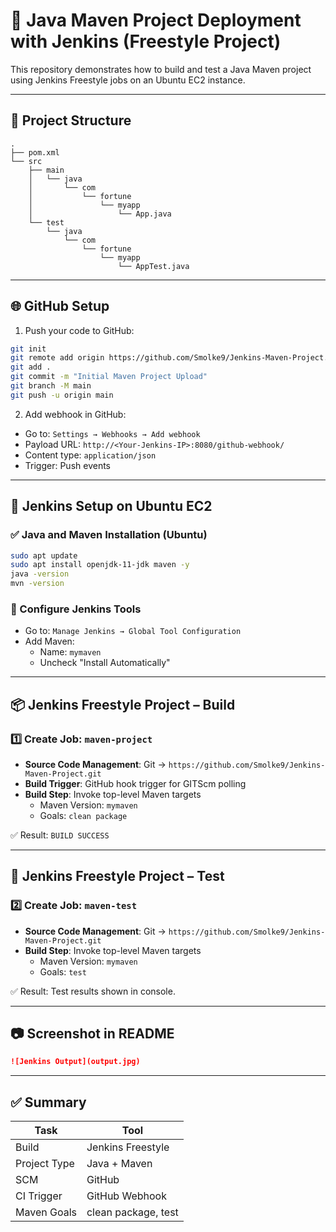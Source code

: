 
# 🚀 Java Maven Project Deployment with Jenkins (Freestyle Project)

This repository demonstrates how to build and test a Java Maven project using Jenkins Freestyle jobs on an Ubuntu EC2 instance.

---

## 📁 Project Structure

```
.
├── pom.xml
└── src
    ├── main
    │   └── java
    │       └── com
    │           └── fortune
    │               └── myapp
    │                   └── App.java
    └── test
        └── java
            └── com
                └── fortune
                    └── myapp
                        └── AppTest.java
```

---

## 🌐 GitHub Setup

1. Push your code to GitHub:

```bash
git init
git remote add origin https://github.com/Smolke9/Jenkins-Maven-Project.git
git add .
git commit -m "Initial Maven Project Upload"
git branch -M main
git push -u origin main
```

2. Add webhook in GitHub:

- Go to: `Settings → Webhooks → Add webhook`
- Payload URL: `http://<Your-Jenkins-IP>:8080/github-webhook/`
- Content type: `application/json`
- Trigger: Push events

---

## 🔧 Jenkins Setup on Ubuntu EC2

### ✅ Java and Maven Installation (Ubuntu)

```bash
sudo apt update
sudo apt install openjdk-11-jdk maven -y
java -version
mvn -version
```

### 🔧 Configure Jenkins Tools

- Go to: `Manage Jenkins → Global Tool Configuration`
- Add Maven:
  - Name: `mymaven`
  - Uncheck "Install Automatically"

---

## 📦 Jenkins Freestyle Project – Build

### 1️⃣ Create Job: `maven-project`

- **Source Code Management**: Git → `https://github.com/Smolke9/Jenkins-Maven-Project.git`
- **Build Trigger**: GitHub hook trigger for GITScm polling
- **Build Step**: Invoke top-level Maven targets
  - Maven Version: `mymaven`
  - Goals: `clean package`

✅ Result: `BUILD SUCCESS`

---

## 🧪 Jenkins Freestyle Project – Test

### 2️⃣ Create Job: `maven-test`

- **Source Code Management**: Git → `https://github.com/Smolke9/Jenkins-Maven-Project.git`
- **Build Step**: Invoke top-level Maven targets
  - Maven Version: `mymaven`
  - Goals: `test`

✅ Result: Test results shown in console.

---

## 📷 Screenshot in README

```markdown
![Jenkins Output](output.jpg)
```

---

## ✅ Summary

| Task         | Tool     |
|--------------|----------|
| Build        | Jenkins Freestyle |
| Project Type | Java + Maven |
| SCM          | GitHub |
| CI Trigger   | GitHub Webhook |
| Maven Goals  | clean package, test |

